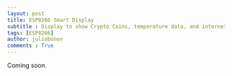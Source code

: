 ```yaml
---
layout: post
title: ESP8266 Smart Display
subtitle : Display to show Crypto Coins, temperature data, and internet quality.
tags: [ESP8266]
author: juliobonon
comments : True
---
```


Coming soon.
